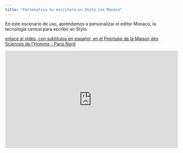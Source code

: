 ```yaml
---
title: "Personaliza tu escritura en Stylo con Monaco"
---
```


En este escenario de uso, aprendemos a personalizar el editor Monaco, la tecnología central para escribir en Stylo.

[enlace al vídeo, con subtítulos en español, en el Peertube de la Maison des Sciences de l'Homme - Paris Nord](https://video.mshparisnord.fr/w/7DLFTu9EQ2h2npyWu5DTCG?subtitle=es)

<iframe title="Personaliza tu escritura en Stylo con Monaco" width="560" height="315" src="https://video.mshparisnord.fr/videos/embed/35dce427-fa5f-4999-bb56-9883ce0bee84?subtitle=es" frameborder="0" allowfullscreen="" sandbox="allow-same-origin allow-scripts allow-popups allow-forms"></iframe>